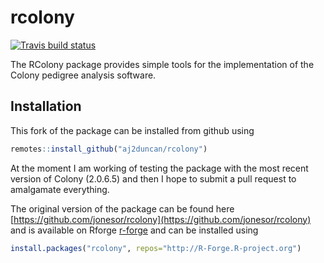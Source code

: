 # rcolony

 <!-- badges: start -->
  [![Travis build status](https://travis-ci.com/aj2duncan/rcolony.svg?branch=master)](https://travis-ci.org/aj2duncan/rcolony)
  <!-- badges: end -->

The RColony package provides simple tools for the implementation of the Colony pedigree analysis software.

## Installation

This fork of the package can be installed from github using

```r
remotes::install_github("aj2duncan/rcolony")
```

At the moment I am working of testing the package with the most recent version of Colony (2.0.6.5) and then I hope to submit a pull request to amalgamate everything. 

The original version of the package can be found here [https://github.com/jonesor/rcolony](https://github.com/jonesor/rcolony) and is available on Rforge [r-forge](https://r-forge.r-project.org/R/?group_id=399) and can be installed using

```r
install.packages("rcolony", repos="http://R-Forge.R-project.org")
```

